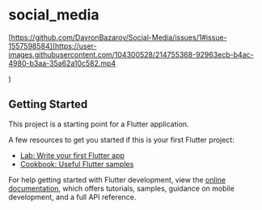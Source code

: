 # social_media

[https://github.com/DavronBazarov/Social-Media/issues/1#issue-1557598584](https://user-images.githubusercontent.com/104300528/214755368-92963ecb-b4ac-4980-b3aa-35a62a10c582.mp4

)

## Getting Started

This project is a starting point for a Flutter application.

A few resources to get you started if this is your first Flutter project:

- [Lab: Write your first Flutter app](https://docs.flutter.dev/get-started/codelab)
- [Cookbook: Useful Flutter samples](https://docs.flutter.dev/cookbook)

For help getting started with Flutter development, view the
[online documentation](https://docs.flutter.dev/), which offers tutorials,
samples, guidance on mobile development, and a full API reference.
